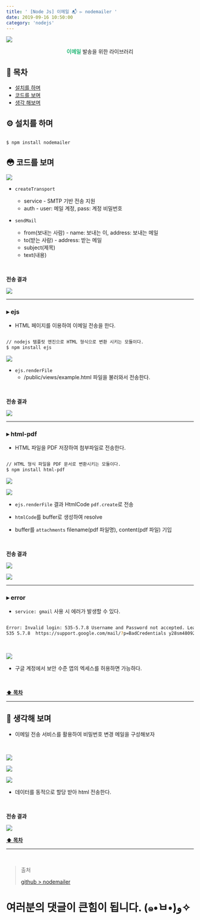 ```yaml
---
title: ' [Node Js] 이메일 📬 ▻ nodemailer '
date: 2019-09-16 10:50:00
category: 'nodejs'
---
```


![](../../../assets/nodejs/nodemailer/nodejs.nodemailer.logo.png)

<center><strong style="color:#1FB674">이메일</strong> 발송을 위한 라이브러리</center>

## **💎 목차**
  * [설치를 하며](#️-설치를-하며)
  * [코드를 보며](#-코드를-보며)
  * [생각 해보며](#-생각해-보며)

## **⚙️ 설치를 하며**

```sh

$ npm install nodemailer

```

## **😳 코드를 보며**



![](../../../assets/nodejs/nodemailer/nodejs.nodemailer.example.1.png)
<br />

* `createTransport` 
  * service - SMTP 기반 전송 지원
  * auth - user: 메일 계정, pass: 계정 비밀번호

* `sendMail` 
  * from(보내는 사람) - name: 보내는 이, address: 보내는 메일
  * to(받는 사람) - address: 받는 메일
  * subject(제목)
  * text(내용)

<br />

__전송 결과__

![](../../../assets/nodejs/nodemailer/nodejs.nodemailer.result.1.png)
<br />

<hr>

### ▸ ejs
* HTML 페이지를 이용하여 이메일 전송을 한다.

```sh

// nodejs 템플릿 엔진으로 HTML 형식으로 변환 시키는 모듈이다.
$ npm install ejs

```

![](../../../assets/nodejs/nodemailer/nodejs.nodemailer.example.2.png)
<br />

* `ejs.renderFile`
  * /public/views/example.html 파일을 불러와서 전송한다.

<br />

__전송 결과__

![](../../../assets/nodejs/nodemailer/nodejs.nodemailer.result.2.png)
<br />

<hr>

### ▸ html-pdf
* HTML 파일을 PDF 저장하여 첨부파일로 전송한다.

```sh

// HTML 형식 파일을 PDF 문서로 변환시키는 모듈이다.
$ npm install html-pdf

```

![](../../../assets/nodejs/nodemailer/nodejs.nodemailer.example.3-1.png)
<br />

![](../../../assets/nodejs/nodemailer/nodejs.nodemailer.example.3-2.png)
<br />

* `ejs.renderFile` 결과 HtmlCode `pdf.create`로 전송

* `htmlCode`를 buffer로 생성하여 resolve

* buffer를 `attachments` filename(pdf 파일명), content(pdf 파일) 기입

<br />

__전송 결과__

![](../../../assets/nodejs/nodemailer/nodejs.nodemailer.result.3-1.png)
<br />

![](../../../assets/nodejs/nodemailer/nodejs.nodemailer.result.3-2.png)
<br />

<hr>

### ▸ error
* `service: gmail` 사용 시 에러가 발생할 수 있다.

```sh

Error: Invalid login: 535-5.7.8 Username and Password not accepted. Learn more at
535 5.7.8  https://support.google.com/mail/?p=BadCredentials y28sm48092065pfq.48 - gsmtp

```

<br />

![](../../../assets/nodejs/nodemailer/nodejs.nodemailer.solution.png)
<br />

* 구글 계정에서 보안 수준 앱의 엑세스를 허용하면 가능하다.

<br />

**[⬆ 목차](#-목차)**

---

## **🤔 생각해 보며**
* 이메일 전송 서비스를 활용하여 비밀번호 변경 메일을 구성해보자

<br />

![](../../../assets/nodejs/nodemailer/nodejs.nodemailer.example.4-1.png)
<br />

![](../../../assets/nodejs/nodemailer/nodejs.nodemailer.example.4-2.png)
<br />

![](../../../assets/nodejs/nodemailer/nodejs.nodemailer.example.4-3.png)
<br />

* 데이터를 동적으로 할당 받아 html 전송한다.

<br />

__전송 결과__

![](../../../assets/nodejs/nodemailer/nodejs.nodemailer.result.4.png)
<br />

**[⬆ 목차](#-목차)**

---

<br />

> 출처
>
> <a href="https://github.com/bynodejs/nodemailer" target="_blank">github > nodemailer</a>

# 여러분의 댓글이 큰힘이 됩니다. (๑•̀ㅂ•́)و✧
